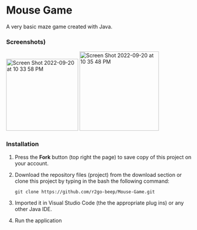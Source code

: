  # Mouse Game
 A very basic maze game created with Java.
 
 ### Screenshots)
 <img width="195" alt="Screen Shot 2022-09-20 at 10 33 58 PM" src="https://user-images.githubusercontent.com/59456156/191408507-49796e61-475a-4a81-885a-0ea40686278a.png">
<img width="215" alt="Screen Shot 2022-09-20 at 10 35 48 PM" src="https://user-images.githubusercontent.com/59456156/191408705-02d92cdd-eda7-4a76-a343-a8aee2541349.png">

 ### Installation
1. Press the **Fork** button (top right the page) to save copy of this project on your account.

2. Download the repository files (project) from the download section or clone this project by typing in the bash the following command:

       git clone https://github.com/r2go-beep/Mouse-Game.git
3. Imported it in Visual Studio Code (the the appropriate plug ins) or any other Java IDE.
4. Run the application
